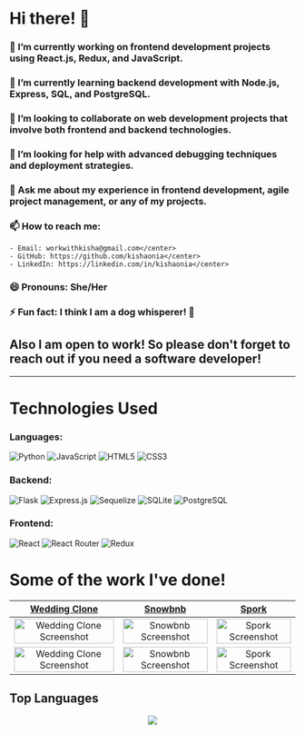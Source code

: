 #  Hi there! 👋</center>

###  🔭 I’m currently working on frontend development projects using React.js, Redux, and JavaScript.</center>
###  🌱 I’m currently learning backend development with Node.js, Express, SQL, and PostgreSQL.</center>
###  👯 I’m looking to collaborate on web development projects that involve both frontend and backend technologies.</center>
###  🤔 I’m looking for help with advanced debugging techniques and deployment strategies.</center>
###  💬 Ask me about my experience in frontend development, agile project management, or any of my projects.</center>
###  📫 How to reach me:</center>
    - Email: workwithkisha@gmail.com</center>
    - GitHub: https://github.com/kishaonia</center>
    - LinkedIn: https://linkedin.com/in/kishaonia</center>
 ### 😄 Pronouns: She/Her</center>
 ### ⚡ Fun fact: I think I am a dog whisperer! 🐶</center>

##  Also I am open to work! So please don't forget to reach out if you need a software developer! 
---

# Technologies Used

### Languages:
![Python](https://img.shields.io/badge/Python-3776AB?style=for-the-badge&logo=python&logoColor=white) ![JavaScript](https://img.shields.io/badge/JavaScript-F7DF1E?style=for-the-badge&logo=javascript&logoColor=black) ![HTML5](https://img.shields.io/badge/HTML5-E34F26?style=for-the-badge&logo=html5&logoColor=white) ![CSS3](https://img.shields.io/badge/CSS3-1572B6?style=for-the-badge&logo=css3&logoColor=white)

### Backend:
![Flask](https://img.shields.io/badge/Flask-000000?style=for-the-badge&logo=flask&logoColor=white) ![Express.js](https://img.shields.io/badge/Express.js-404D59?style=for-the-badge) ![Sequelize](https://img.shields.io/badge/sequelize-323330?style=for-the-badge&logo=sequelize&logoColor=blue) ![SQLite](https://img.shields.io/badge/SQLite-07405E?style=for-the-badge&logo=sqlite&logoColor=white) ![PostgreSQL](https://img.shields.io/badge/PostgreSQL-316192?style=for-the-badge&logo=postgresql&logoColor=white)

### Frontend:
![React](https://img.shields.io/badge/React-20232A?style=for-the-badge&logo=react&logoColor=61DAFB) ![React Router](https://img.shields.io/badge/React_Router-CA4245?style=for-the-badge&logo=react-router&logoColor=white) ![Redux](https://img.shields.io/badge/Redux-593D88?style=for-the-badge&logo=redux&logoColor=white)



#  Some of the work I've done!</center>

| [Wedding Clone](https://kk-em38.onrender.com) | [Snowbnb](https://snowbnblfa.onrender.com) | [Spork](https://spork-group-project.onrender.com/) |
| :--------------------------------------------: | :---------------------------------------: | :----------------------------------------------: |
| <img src="https://user-images.githubusercontent.com/110861069/241862056-1434fef7-302a-4180-a8e1-be868ca2ee1d.png" alt="Wedding Clone Screenshot" width="100%"> | <img src="https://user-images.githubusercontent.com/110861069/243144040-a4dfffce-0420-4b72-a078-c2b294a221d7.png" alt="Snowbnb Screenshot" width="100%"> | <img src="https://user-images.githubusercontent.com/110861069/243143968-8c8744ae-959c-4a65-b89a-fb1fbd9e8d8e.png" alt="Spork Screenshot" width="100%"> |
| <img src="https://user-images.githubusercontent.com/110861069/241862060-ac1373c5-46c3-4bc4-8b7d-b52dd926a6dc.png" alt="Wedding Clone Screenshot" width="100%"> | <img src="https://user-images.githubusercontent.com/110861069/243144043-be11b439-5fa5-46d0-ba9e-08c1e923f0a1.png" alt="Snowbnb Screenshot" width="100%"> | <img src="https://user-images.githubusercontent.com/110861069/243143970-5a47cb03-5b1b-45da-a09c-b772f6bacdbc.png" alt="Spork Screenshot" width="100%"> |


##  Top Languages
<p align="center">
  <a href="https://github.com/anuraghazra/github-readme-stats">
    <img src="https://github-readme-stats.vercel.app/api/top-langs/?username=KishaOnia&layout=compact&theme=vision-friendly-dark">
  </a>
</p>
